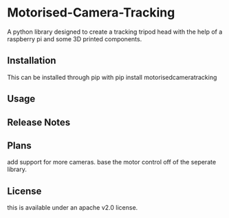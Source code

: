 # Motorised-Camera-Tracking
A python library designed to create a tracking tripod head with the help of a raspberry pi and some 3D printed components.

## Installation 
This can be installed through pip with pip install motorisedcameratracking
## Usage

## Release Notes

## Plans
add support for more cameras. base the motor control off of the seperate library.
## License
this is available under an apache v2.0 license.
